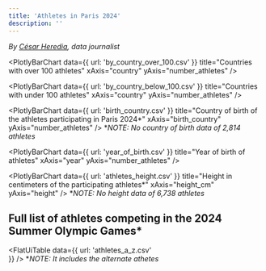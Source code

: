 ```yaml
---
title: 'Athletes in Paris 2024'
description: ''
---
```


*By [César Heredia](https://x.com/cahered), data journalist*

<PlotlyBarChart
  data={{
    url: 'by_country_over_100.csv'
  }}
  title="Countries with over 100 athletes"
  xAxis="country"
  yAxis="number_athletes"
/>

<PlotlyBarChart
  data={{
    url: 'by_country_below_100.csv'
  }}
  title="Countries with under 100 athletes"
  xAxis="country"
  yAxis="number_athletes"
/>

<PlotlyBarChart
  data={{
    url: 'birth_country.csv'
  }}
  title="Country of birth of the athletes participating in Paris 2024*"
  xAxis="birth_country"
  yAxis="number_athletes"
/>
**NOTE: No country of birth data of 2,814 athletes*

<PlotlyBarChart
  data={{
    url: 'year_of_birth.csv'
  }}
  title="Year of birth of athletes"
  xAxis="year"
  yAxis="number_athletes"
/>

<PlotlyBarChart
  data={{
    url: 'athletes_height.csv'
  }}
  title="Height in centimeters of the participating athletes*"
  xAxis="height_cm"
  yAxis="height"
/>
**NOTE: No height data of 6,738 athletes*

## Full list of athletes competing in the 2024 Summer Olympic Games*
<FlatUiTable
  data={{
    url: 'athletes_a_z.csv'    
  }}
/>
**NOTE: It includes the alternate athetes*
